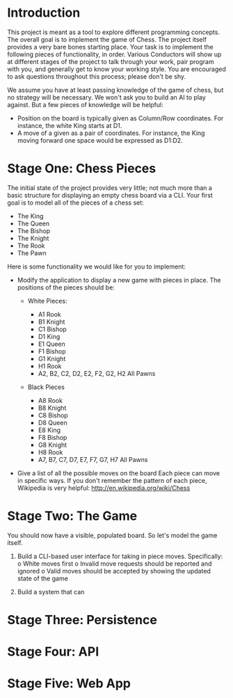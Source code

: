 # Introduction

This project is meant as a tool to explore different programming concepts.  The overall goal is to implement the game of
Chess.  The project itself provides a very bare bones starting place.  Your task is to implement the following pieces
of functionality, in order.  Various Conductors will show up at different stages of the project to talk through your
work, pair program with you, and generally get to know your working style.  You are encouraged to ask questions
throughout this process; please don't be shy.

We assume you have at least passing knowledge of the game of chess, but no strategy will be necessary.  We won't ask you
to build an AI to play against.  But a few pieces of knowledge will be helpful:

  - Position on the board is typically given as Column/Row coordinates.  For instance, the white King starts at D1.
  - A move of a given as a pair of coordinates.  For instance, the King moving forward one space would be expressed
    as D1:D2.


# Stage One:  Chess Pieces
The initial state of the project provides very little; not much more than a basic structure for displaying an empty
chess board via a CLI.  Your first goal is to model all of the pieces of a chess set:

- The King
- The Queen
- The Bishop
- The Knight
- The Rook
- The Pawn

Here is some functionality we would like for you to implement:

- Modify the application to display a new game with pieces in place.  The positions of the pieces should be:
    - White Pieces:
        - A1  Rook
        - B1  Knight
        - C1  Bishop
        - D1  King
        - E1  Queen
        - F1  Bishop
        - G1  Knight
        - H1  Rook
        - A2, B2, C2, D2, E2, F2, G2, H2
        All Pawns

    - Black Pieces
        - A8  Rook
        - B8  Knight
        - C8  Bishop
        - D8  Queen
        - E8  King
        - F8  Bishop
        - G8  Knight
        - H8  Rook
        - A7, B7, C7, D7, E7, F7, G7, H7
        All Pawns


- Give a list of all the possible moves on the board
Each piece can move in specific ways.  If you don't remember the pattern of each piece, Wikipedia is very helpful:
http://en.wikipedia.org/wiki/Chess





# Stage Two:  The Game

You should now have a visible, populated board.  So let's model the game itself.

1.  Build a CLI-based user interface for taking in piece moves.  Specifically:
  o White moves first
  o Invalid move requests should be reported and ignored
  o Valid moves should be accepted by showing the updated state of the game


2.  Build a system that can



# Stage Three:  Persistence



# Stage Four:  API



# Stage Five:  Web App
